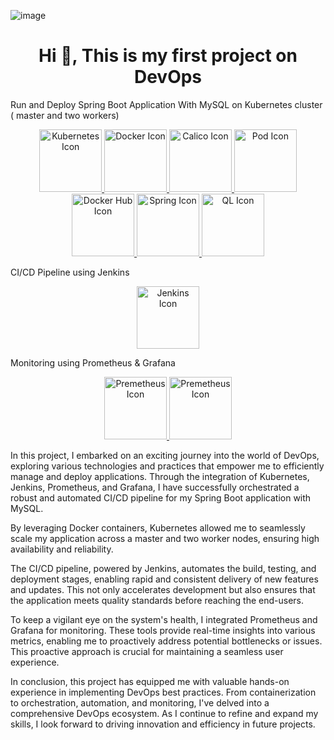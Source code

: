 ![image](https://github.com/Eyabahri14/Devops/assets/61538228/f14c2f0b-8863-45fb-9e4f-688b36071862)<h1 align="center">Hi 👋, This is my first project on DevOps</h1>
Run and Deploy Spring Boot Application With MySQL on Kubernetes cluster ( master and two workers) 

<p align="center">
  <a href="https://images.squarespace-cdn.com/content/v1/5bc48e00a9ab951efbd3baa2/e524d077-40c1-4bea-be41-11af3dcdaa22/kubernetes.png">
    <img src="https://github.com/NadineMili/Devops/assets/80693299/e584a850-e522-478d-97b3-513cd70b702b" alt="Kubernetes Icon" width="100" height="100">
  </a>
  <a href="https://github.com/NadineMili/Devops/assets/80693299/2c6ba948-cb4f-420a-bdc7-d76d340ddf36">
    <img src="https://github.com/NadineMili/Devops/assets/80693299/2c6ba948-cb4f-420a-bdc7-d76d340ddf36" alt="Docker Icon" width="100" height="100">
  </a>
  <a href="https://github.com/NadineMili/Devops/assets/80693299/7486fa5f-92d8-4492-8b81-b476c2ecdfee">
    <img src="https://github.com/NadineMili/Devops/assets/80693299/7486fa5f-92d8-4492-8b81-b476c2ecdfee" alt="Calico Icon" width="100" height="100">
  </a>
  <a href="https://github.com/NadineMili/Devops/assets/80693299/80b8cc4c-e5b1-4bdc-b99a-fceb0cd83a2c">
    <img src="https://github.com/NadineMili/Devops/assets/80693299/80b8cc4c-e5b1-4bdc-b99a-fceb0cd83a2c" alt="Pod Icon" width="100" height="100">
  </a>
  <a href="https://github.com/NadineMili/Devops/assets/80693299/f5cbb0cd-0b9d-4666-8e65-e6f5760859b6">
    <img src="https://github.com/NadineMili/Devops/assets/80693299/f5cbb0cd-0b9d-4666-8e65-e6f5760859b6" alt="Docker Hub Icon" width="100" height="100">
  </a>
  <a href="https://github.com/NadineMili/Devops/assets/80693299/39ea787f-c913-4fd8-9413-4e19b5aa2364">
    <img src="https://github.com/NadineMili/Devops/assets/80693299/39ea787f-c913-4fd8-9413-4e19b5aa2364" alt="Spring Icon" width="100" height="100">
  </a>
  <a href="https://github.com/NadineMili/Devops/assets/80693299/efe8c64b-244e-429a-baea-2c0989b57c46">
    <img src="https://github.com/NadineMili/Devops/assets/80693299/efe8c64b-244e-429a-baea-2c0989b57c46" alt="QL Icon" width="100" height="100">
  </a>
</p>

CI/CD Pipeline using Jenkins
<p align="center">
  <a href="https://github.com/NadineMili/Devops/assets/80693299/bb8032ed-19ce-4c77-bf81-a2f8709c89ba">
    <img src="https://github.com/NadineMili/Devops/assets/80693299/bb8032ed-19ce-4c77-bf81-a2f8709c89ba" alt="Jenkins Icon" width="100" height="100">
  </a>
  </p>

Monitoring using Prometheus & Grafana
<p align="center">
  <a href="https://github.com/NadineMili/Devops/assets/80693299/c88b7142-632d-44e6-aadd-f0f193c958fa">
    <img src="https://github.com/NadineMili/Devops/assets/80693299/c88b7142-632d-44e6-aadd-f0f193c958fa" alt="Premetheus Icon" width="100" height="100">
  </a>
    <a href="https://github.com/NadineMili/Devops/assets/80693299/7ee58494-2cc7-4aae-91b4-bcd5ffc73122">
    <img src="https://github.com/NadineMili/Devops/assets/80693299/7ee58494-2cc7-4aae-91b4-bcd5ffc73122" alt="Premetheus Icon" width="100" height="100">
  </a>
  </p>
<a align="center"></a>

<p>In this project, I embarked on an exciting journey into the world of DevOps, exploring various technologies and practices that empower me to efficiently manage and deploy applications. Through the integration of Kubernetes, Jenkins, Prometheus, and Grafana, I have successfully orchestrated a robust and automated CI/CD pipeline for my Spring Boot application with MySQL.

By leveraging Docker containers, Kubernetes allowed me to seamlessly scale my application across a master and two worker nodes, ensuring high availability and reliability.

The CI/CD pipeline, powered by Jenkins, automates the build, testing, and deployment stages, enabling rapid and consistent delivery of new features and updates. This not only accelerates development but also ensures that the application meets quality standards before reaching the end-users.

To keep a vigilant eye on the system's health, I integrated Prometheus and Grafana for monitoring. These tools provide real-time insights into various metrics, enabling me to proactively address potential bottlenecks or issues. This proactive approach is crucial for maintaining a seamless user experience.

In conclusion, this project has equipped me with valuable hands-on experience in implementing DevOps best practices. From containerization to orchestration, automation, and monitoring, I've delved into a comprehensive DevOps ecosystem. As I continue to refine and expand my skills, I look forward to driving innovation and efficiency in future projects. </p>
